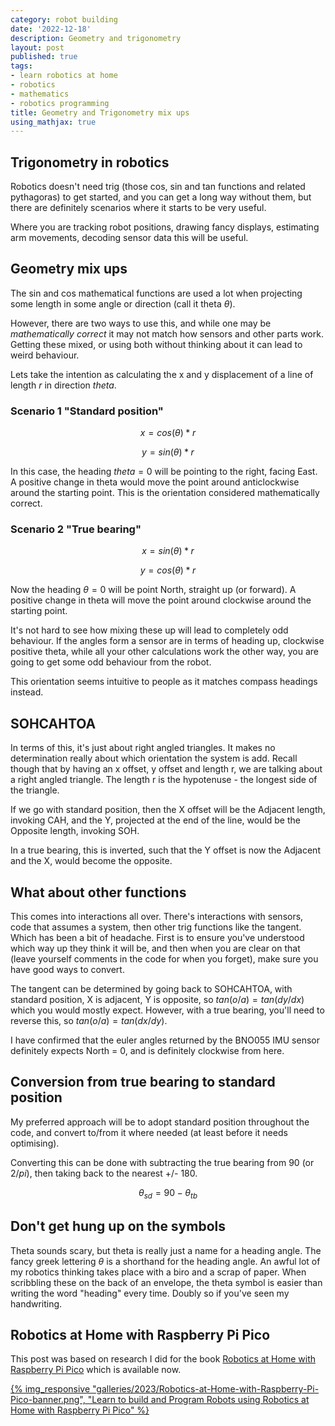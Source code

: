 ```yaml
---
category: robot building
date: '2022-12-18'
description: Geometry and trigonometry
layout: post
published: true
tags:
- learn robotics at home
- robotics
- mathematics
- robotics programming
title: Geometry and Trigonometry mix ups
using_mathjax: true
---
```

## Trigonometry in robotics

Robotics doesn't need trig (those cos, sin and tan functions and related pythagoras) to get started, and you can get a long way without them, but there are definitely scenarios where it starts to be very useful.

Where you are tracking robot positions, drawing fancy displays, estimating arm movements, decoding sensor data this will be useful.

## Geometry mix ups

The sin and cos mathematical functions are used a lot when projecting some length in some angle or direction (call it theta $\theta$).

However, there are two ways to use this, and while one may be _mathematically correct_ it may not match how sensors and other parts work.
Getting these mixed, or using both without thinking about it can lead to weird behaviour.

Lets take the intention as calculating the x and y displacement of a line of length $r$ in direction $theta$.

### Scenario 1 "Standard position"

$$x = cos(\theta) * r$$

$$y = sin(\theta) * r$$

In this case, the heading $theta=0$ will be pointing to the right, facing East.
A positive change in theta would move the point around anticlockwise around the starting point.
This is the orientation considered mathematically correct.

### Scenario 2 "True bearing"

$$x = sin(\theta) * r$$

$$y = cos(\theta) * r$$

Now the heading $\theta=0$ will be point North, straight up (or forward).
A positive change in theta will move the point around clockwise around the starting point.

It's not hard to see how mixing these up will lead to completely odd behaviour.
If the angles form a sensor are in terms of heading up, clockwise positive theta, while all your other calculations work the other way, you are going to get some odd behaviour from the robot.

This orientation seems intuitive to people as it matches compass headings instead.

## SOHCAHTOA

In terms of this, it's just about right angled triangles.
It makes no determination really about which orientation the system is add. Recall though that by having an x offset, y offset and length r, we are talking about a right angled triangle.
The length r is the hypotenuse - the longest side of the triangle.

If we go with standard position, then the X offset will be the Adjacent length, invoking CAH, and the Y, projected at the end of the line, would be the Opposite length, invoking SOH.

In a true bearing, this is inverted, such that the Y offset is now the Adjacent and the X, would become the opposite.

## What about other functions

This comes into interactions all over.
There's interactions with sensors, code that assumes a system, then other trig functions like the tangent.
Which has been a bit of headache. First is to ensure you've understood which way up they think it will be, and then when you are clear on that (leave yourself comments in the code for when you forget), make sure you have good ways to convert.

The tangent can be determined by going back to SOHCAHTOA, with standard position, X is adjacent, Y is opposite, so $tan(o/a) = tan(dy/dx)$ which you would mostly expect.
However, with a true bearing, you'll need to reverse this, so $tan(o/a) = tan(dx/dy)$.

I have confirmed that the euler angles returned by the BNO055 IMU sensor definitely expects North = 0, and is definitely clockwise from here.

## Conversion from true bearing to standard position

My preferred approach will be to adopt standard position throughout the code, and convert to/from it where needed (at least before it needs optimising).

Converting this can be done with subtracting the true bearing from 90 (or $2/pi$), then taking back to the nearest +/- 180.

$$\theta_{sd}=90-\theta_{tb}$$

## Don't get hung up on the symbols

Theta sounds scary, but theta is really just a name for a heading angle. The fancy greek lettering $\theta$ is a shorthand for the heading angle.
An awful lot of my robotics thinking takes place with a biro and a scrap of paper.
When scribbling these on the back of an envelope, the theta symbol is easier than writing the word "heading" every time.
Doubly so if you've seen my handwriting.

## Robotics at Home with Raspberry Pi Pico

This post was based on research I did for the book [Robotics at Home with Raspberry Pi Pico](https://packt.link/5swS2) which is available now.

<a href="https://packt.link/5swS2" title="Learn to build and Program Robots using Robotics at Home with Raspberry Pi Pico">{% img_responsive "galleries/2023/Robotics-at-Home-with-Raspberry-Pi-Pico-banner.png", "Learn to build and Program Robots using Robotics at Home with Raspberry Pi Pico" %}</a>
